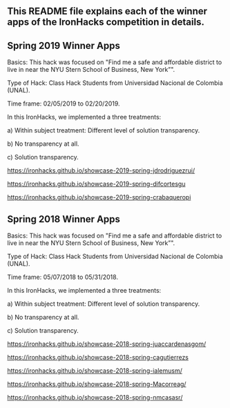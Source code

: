 ## This README file explains each of the winner apps of the IronHacks competition in details. 

## Spring 2019 Winner Apps

Basics: This hack was focused on "Find me a safe and affordable district to live in near the NYU Stern School of Business, New York”".

Type of Hack: Class Hack Students from Universidad Nacional de Colombia (UNAL).

Time frame: 02/05/2019 to 02/20/2019.

In this IronHacks, we implemented a three treatments:

a) Within subject treatment: Different level of solution transparency.

b) No transparency at all.

c) Solution transparency.

https://ironhacks.github.io/showcase-2019-spring-jdrodriguezrui/

https://ironhacks.github.io/showcase-2019-spring-difcortesgu

https://ironhacks.github.io/showcase-2019-spring-crabaqueropi

## Spring 2018 Winner Apps

Basics: This hack was focused on "Find me a safe and affordable district to live in near the NYU Stern School of Business, New York”".

Type of Hack: Class Hack Students from Universidad Nacional de Colombia (UNAL).

Time frame: 05/07/2018 to 05/31/2018.

In this IronHacks, we implemented a three treatments:

a) Within subject treatment: Different level of solution transparency.

b) No transparency at all.

c) Solution transparency.

https://ironhacks.github.io/showcase-2018-spring-juaccardenasgom/

https://ironhacks.github.io/showcase-2018-spring-cagutierrezs

https://ironhacks.github.io/showcase-2018-spring-ialemusm/

https://ironhacks.github.io/showcase-2018-spring-Macorreag/

https://ironhacks.github.io/showcase-2018-spring-nmcasasr/













